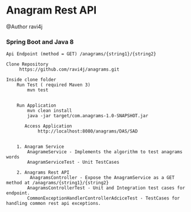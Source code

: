 # Anagram Rest API  
@Author ravi4j

      

  ### Spring Boot and Java 8
  
    Api Endpoint (method = GET) /anagrams/{string1}/{string2}
          
    Clone Repository
         https://github.com/ravi4j/anagrams.git
    
    Inside clone folder
        Run Test ( required Maven 3)
            mvn test  
        
      
        Run Application
            mvn clean install
            java -jar target/com.anagrams-1.0-SNAPSHOT.jar
           
           Access Application 
                http://localhost:8080/anagrams/DAS/SAD
              
        
        1. Anagram Service 
            AnagrameService - Implements the algorithm to test anagrams words
            AnagramServiceTest - Unit TestCases 
        
        2. Anagrams Rest API
             AnagramsController - Expose the AnagramService as a GET method at /anagrams/{string1}/{string2}
            AnagramsControllerTest - Unit and Integration test cases for endpoint. 
            CommonExceptionHandlerControllerAdciceTest - TestCases for handling common rest api exceptions.
                